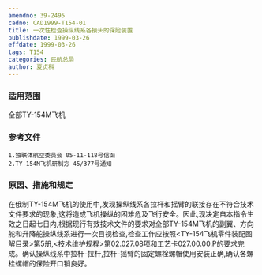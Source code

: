 ```yaml
---
amendno: 39-2495
cadno: CAD1999-T154-01
title: 一次性检查操纵线系各接头的保险装置
publishdate: 1999-03-26
effdate: 1999-03-26
tags: T154
categories: 民航总局
author: 夏贞科
---
```


### 适用范围 
全部TY-154M飞机

<!--more-->
### 参考文件
    1.独联体航空委员会 05-11-118号信函
    2.TY-154M飞机研制方 45/377号通知

### 原因、措施和规定 
在俄制TY-154M飞机的使用中,发现操纵线系各拉杆和摇臂的联接存在不符合技术文件要求的现象,这将造成飞机操纵的困难危及飞行安全。因此,现决定自本指令生效之日起七日内,根据现行有效技术文件的要求对全部TY-154M飞机的副翼、方向舵和升降舵操纵线系进行一次目视检查,检查工作应按照<TY-154飞机零件装配图解目录>第5册,<技术维护规程>第02.027.08项和工艺卡027.00.00.P的要求完成。确认操纵线系中拉杆-拉杆,拉杆-摇臂的固定螺栓螺帽使用安装正确,确认各螺栓螺帽的保险开口销良好。
